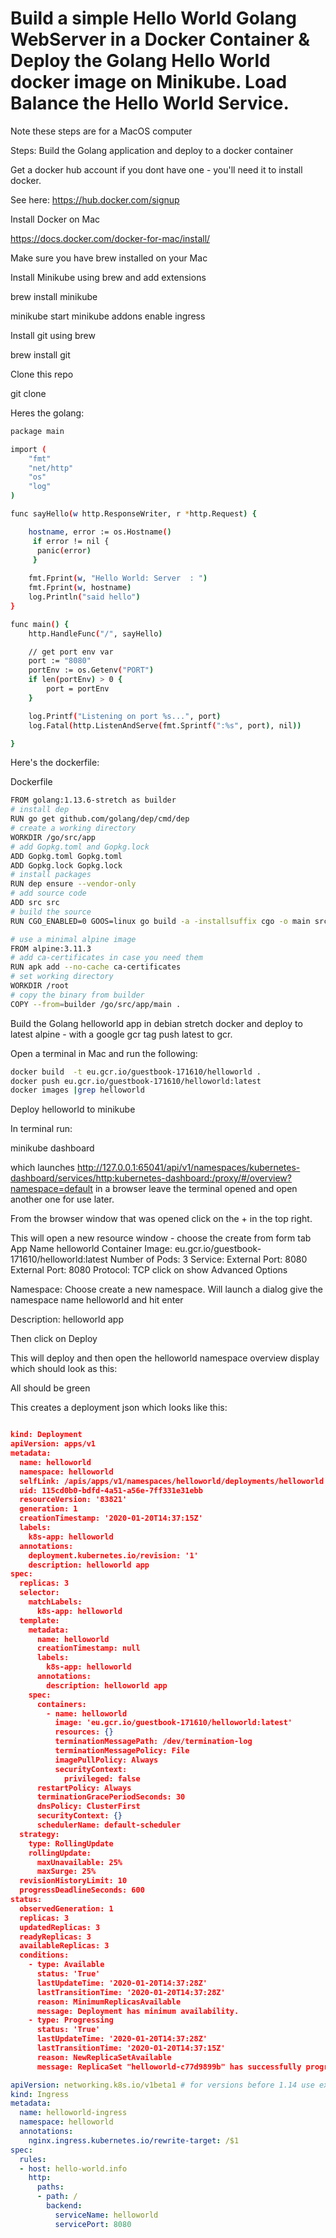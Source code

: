 # Build a simple Hello World Golang WebServer in a Docker Container &amp; Deploy the Golang Hello World docker image  on Minikube. Load Balance the Hello World Service.

Note these steps are for a MacOS computer

Steps: Build the Golang application and deploy to a docker container

Get a docker hub account if you dont have one - you'll need it to install docker.

See here: https://hub.docker.com/signup

Install Docker on Mac

https://docs.docker.com/docker-for-mac/install/

Make sure you have brew installed on your Mac

Install Minikube using brew and add extensions

brew install minikube

minikube start
minikube addons enable ingress

Install git using brew

brew install git

Clone this repo

git clone 

 
Heres the golang:

```bash
package main

import (
	"fmt"
	"net/http"
	"os"
	"log"
)

func sayHello(w http.ResponseWriter, r *http.Request) {

	hostname, error := os.Hostname()
	 if error != nil {
	  panic(error)
	 }
	 
	fmt.Fprint(w, "Hello World: Server  : ")
	fmt.Fprint(w, hostname)
	log.Println("said hello")
}

func main() {
	http.HandleFunc("/", sayHello)

	// get port env var
	port := "8080"
	portEnv := os.Getenv("PORT")
	if len(portEnv) > 0 {
		port = portEnv
	}

	log.Printf("Listening on port %s...", port)
	log.Fatal(http.ListenAndServe(fmt.Sprintf(":%s", port), nil))

}
```
Here's the dockerfile:

Dockerfile

```bash
FROM golang:1.13.6-stretch as builder
# install dep
RUN go get github.com/golang/dep/cmd/dep
# create a working directory
WORKDIR /go/src/app
# add Gopkg.toml and Gopkg.lock
ADD Gopkg.toml Gopkg.toml
ADD Gopkg.lock Gopkg.lock
# install packages
RUN dep ensure --vendor-only
# add source code
ADD src src
# build the source
RUN CGO_ENABLED=0 GOOS=linux go build -a -installsuffix cgo -o main src/main.go

# use a minimal alpine image
FROM alpine:3.11.3
# add ca-certificates in case you need them
RUN apk add --no-cache ca-certificates
# set working directory
WORKDIR /root
# copy the binary from builder
COPY --from=builder /go/src/app/main .
```

Build the Golang helloworld app in debian stretch docker and deploy to latest alpine - with a google gcr tag push  latest to gcr.

Open a terminal in Mac and run the following:

```bash
docker build  -t eu.gcr.io/guestbook-171610/helloworld .
docker push eu.gcr.io/guestbook-171610/helloworld:latest
docker images |grep helloworld
```

Deploy helloworld to minikube

In terminal run:

minikube dashboard

which launches http://127.0.0.1:65041/api/v1/namespaces/kubernetes-dashboard/services/http:kubernetes-dashboard:/proxy/#/overview?namespace=default in a browser leave the terminal opened and open another one for use later.

From the browser window that was opened click on the + in the top right.

This will open a new resource window  - choose the create from form tab
App Name helloworld
Container Image: eu.gcr.io/guestbook-171610/helloworld:latest
Number of Pods: 3
Service: External
Port: 8080 External Port: 8080 Protocol: TCP
click on show Advanced Options

Namespace: Choose create a new namespace.
Will launch a dialog give the namespace name helloworld and hit enter

Description: helloworld app

Then click on Deploy

This will deploy and then open the helloworld namespace overview display which should look as this:


All should be green

This creates a deployment json which looks like this:
```json

kind: Deployment
apiVersion: apps/v1
metadata:
  name: helloworld
  namespace: helloworld
  selfLink: /apis/apps/v1/namespaces/helloworld/deployments/helloworld
  uid: 115cd0b0-bdfd-4a51-a56e-7ff331e31ebb
  resourceVersion: '83821'
  generation: 1
  creationTimestamp: '2020-01-20T14:37:15Z'
  labels:
    k8s-app: helloworld
  annotations:
    deployment.kubernetes.io/revision: '1'
    description: helloworld app
spec:
  replicas: 3
  selector:
    matchLabels:
      k8s-app: helloworld
  template:
    metadata:
      name: helloworld
      creationTimestamp: null
      labels:
        k8s-app: helloworld
      annotations:
        description: helloworld app
    spec:
      containers:
        - name: helloworld
          image: 'eu.gcr.io/guestbook-171610/helloworld:latest'
          resources: {}
          terminationMessagePath: /dev/termination-log
          terminationMessagePolicy: File
          imagePullPolicy: Always
          securityContext:
            privileged: false
      restartPolicy: Always
      terminationGracePeriodSeconds: 30
      dnsPolicy: ClusterFirst
      securityContext: {}
      schedulerName: default-scheduler
  strategy:
    type: RollingUpdate
    rollingUpdate:
      maxUnavailable: 25%
      maxSurge: 25%
  revisionHistoryLimit: 10
  progressDeadlineSeconds: 600
status:
  observedGeneration: 1
  replicas: 3
  updatedReplicas: 3
  readyReplicas: 3
  availableReplicas: 3
  conditions:
    - type: Available
      status: 'True'
      lastUpdateTime: '2020-01-20T14:37:28Z'
      lastTransitionTime: '2020-01-20T14:37:28Z'
      reason: MinimumReplicasAvailable
      message: Deployment has minimum availability.
    - type: Progressing
      status: 'True'
      lastUpdateTime: '2020-01-20T14:37:28Z'
      lastTransitionTime: '2020-01-20T14:37:15Z'
      reason: NewReplicaSetAvailable
      message: ReplicaSet "helloworld-c77d9899b" has successfully progressed.
```



```yaml
apiVersion: networking.k8s.io/v1beta1 # for versions before 1.14 use extensions/v1beta1
kind: Ingress
metadata:
  name: helloworld-ingress
  namespace: helloworld
  annotations:
    nginx.ingress.kubernetes.io/rewrite-target: /$1
spec:
  rules:
  - host: hello-world.info
    http:
      paths:
      - path: /
        backend:
          serviceName: helloworld
          servicePort: 8080
```



